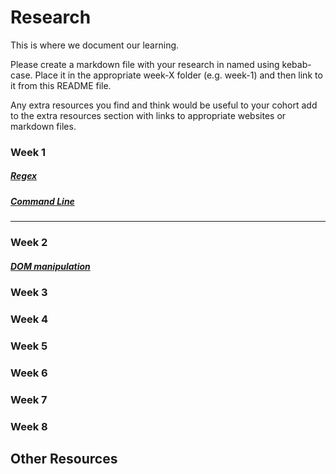 # Research
This is where we document our learning.

Please create a markdown file with your research in named using kebab-case. Place it in the appropriate week-X folder (e.g. week-1) and then link to it from this README file.

Any extra resources you find and think would be useful to your cohort add to the extra resources section with links to appropriate websites or markdown files.

### Week 1
##### [Regex](https://github.com/fac-13/research/blob/week-1-folder/week-1/RegexResearch.md)
##### [Command Line](https://github.com/fac-13/research/blob/master/week-1/CL.md)
---
### Week 2
##### [DOM manipulation](https://hackmd.io/tiUez2TjSrScUSQye8T1hA)


### Week 3

### Week 4

### Week 5

### Week 6

### Week 7

### Week 8

## Other Resources
